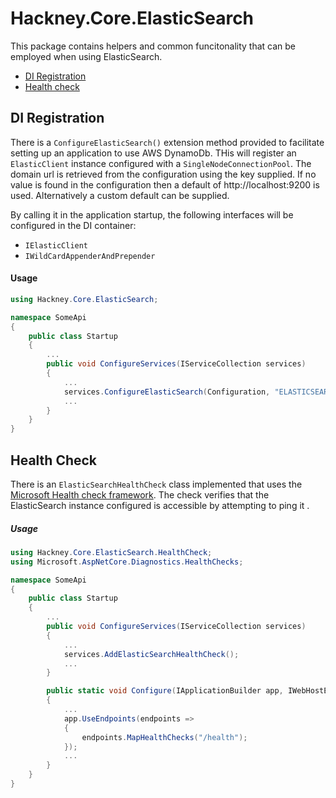 # Hackney.Core.ElasticSearch

This package contains helpers and common funcitonality that can be employed when using ElasticSearch.

* [DI Registration](#DI-Registration)
* [Health check](#Health-check)


## DI Registration

There is a `ConfigureElasticSearch()` extension method provided to facilitate setting up an application to use AWS DynamoDb.
THis will register an `ElasticClient` instance configured with a `SingleNodeConnectionPool`. 
The domain url is retrieved from the configuration using the key supplied. 
If no value is found in the configuration then a default of http://localhost:9200 is used.
Alternatively a custom default can be supplied.

By calling it in the application startup, the following interfaces will be configured in the DI container:
* `IElasticClient`
* `IWildCardAppenderAndPrepender`

#### Usage
```csharp
using Hackney.Core.ElasticSearch;

namespace SomeApi
{
    public class Startup
    {
        ...
        public void ConfigureServices(IServiceCollection services)
        {
            ...
            services.ConfigureElasticSearch(Configuration, "ELASTICSEARCH_DOMAIN_URL");
            ...
        }
    }
}

```

## Health Check
There is an `ElasticSearchHealthCheck` class implemented that uses the 
[Microsoft Health check framework](https://docs.microsoft.com/en-us/aspnet/core/host-and-deploy/health-checks?view=aspnetcore-2.2).
The check verifies that the ElasticSearch instance configured is accessible by attempting to ping it .

##### Usage
```csharp
using Hackney.Core.ElasticSearch.HealthCheck;
using Microsoft.AspNetCore.Diagnostics.HealthChecks;

namespace SomeApi
{
    public class Startup
    {
        ...
        public void ConfigureServices(IServiceCollection services)
        {
            ...
            services.AddElasticSearchHealthCheck();
            ...
        }

        public static void Configure(IApplicationBuilder app, IWebHostEnvironment env)
        {
            ...
            app.UseEndpoints(endpoints =>
            {
                endpoints.MapHealthChecks("/health");
            });
            ...
        }
    }
}

```
